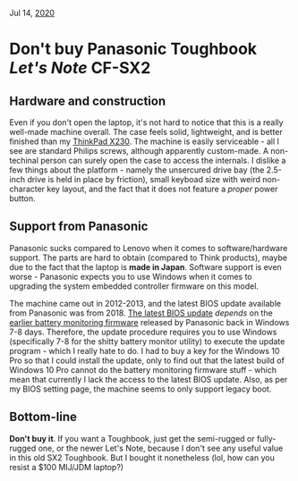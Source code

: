 Jul 14, [2020](/blog/2020/)
# Don't buy Panasonic Toughbook *Let's Note* CF-SX2
## Hardware and construction
Even if you don't open the laptop, it's not hard to notice that this is a really well-made machine overall. The case feels solid, lightweight, and is better finished than my [ThinkPad X230](/blog/2019/thinkpad/). The machine is easily serviceable - all I see are standard Philips screws, although apparently custom-made. A non-techinal person can surely open the case to access the internals. I dislike a few things about the platform - namely the unsercured drive bay (the 2.5-inch drive is held in place by friction), small keyboad size with weird non-character key layout, and the fact that it does not feature a *proper* power button.
## Support from Panasonic
Panasonic sucks compared to Lenovo when it comes to software/hardware support. The parts are hard to obtain (compared to Think products), maybe due to the fact that the laptop is **made in Japan**. Software support is even worse - Panasonic expects you to use Windows when it comes to upgrading the system embedded controller firmware on this model.  

The machine came out in 2012-2013, and the latest BIOS update available from Panasonic was from 2018. [The latest BIOS update](https://na.panasonic.com/us/support/toughbook-support-center#) *depends* on the [earlier battery monitoring firmware](https://na.panasonic.com/us/support/mandatory-safety-bulletin-cf-c2-cf-sx) released by Panasonic back in Windows 7-8 days. Therefore, the update procedure requires you to use Windows (specifically 7-8 for the shitty battery monitor utility) to execute the update program - which I really hate to do. I had to buy a key for the Windows 10 Pro so that I could install the update, only to find out that the latest build of Windows 10 Pro cannot do the battery monitoring firmware stuff - which mean that currently I lack the access to the latest BIOS update. Also, as per my BIOS setting page, the machine seems to only support legacy boot.
## Bottom-line
**Don't buy it**. If you want a Toughbook, just get the semi-rugged or fully-rugged one, or the newer Let's Note, because I don't see any useful value in this old SX2 Toughbook. But I bought it nonetheless (lol, how can you resist a $100 MIJ/JDM laptop?)
